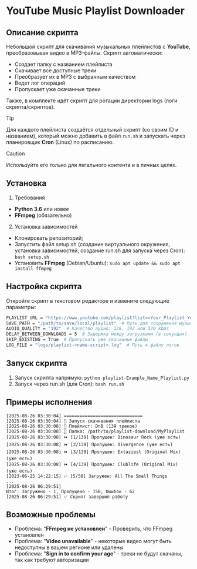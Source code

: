 # YouTube Music Playlist Downloader 

## Описание скрипта

Небольшой скрипт для скачивания музыкальных плейлистов с **YouTube**, преобразовывая видео в MP3-файлы. Скрипт автоматически:

- Создает папку с названием плейлиста
- Скачивает все доступные треки
- Преобразует их в MP3 с выбранным качеством
- Ведет лог операций
- Пропускает уже скачанные треки

Также, в комплекте идёт скрипт для ротации директории logs (логи скрипта/скриптов).

> [!TIP]
>Для каждого плейлиста создаётся отдельный скрипт (со своим ID и названием), который можно добавить в файл ``run.sh`` и запускать через планировщик **Cron** (Linux) по расписанию.

> [!CAUTION]
> Используйте его только для легального контента и в личных целях.

## Установка

1. Требования
- **Python 3.6** или новее
- **FFmpeg** (обязательно)

2. Установка зависимостей
- Клонировать репозиторий;
- Запустить файл setup.sh (создание виртуального окружения, установка зависимостей, создание run.sh для запуска через Cron): ``bash setup.sh``
- Установить **FFmpeg** (Debian/Ubuntu): ``sudo apt update && sudo apt install ffmpeg``

## Настройка скрипта
Откройте скрипт в текстовом редакторе и измените следующие параметры:

```bash
PLAYLIST_URL = "https://www.youtube.com/playlist?list=<Your_Playlist_YouTube>"  # URL вашего плейлиста
SAVE_PATH = "/path/to/save/local/playlist"  # Путь для сохранения музыки
AUDIO_QUALITY = "192"  # Качество аудио: 128, 192 или 320 kbps
DELAY_BETWEEN_DOWNLOADS = 5  # Задержка между загрузками (в секундах)
SKIP_EXISTING = True  # Пропускать уже скачанные файлы
LOG_FILE = "logs/playlist-<name-script>.log"  # Путь к файлу логов
```

## Запуск скрипта
1. Запуск скрипта напрямую: ``python playlist-Example_Name_Playlist.py``
2. Запуск через run.sh (для Cron): ``bash run.sh``

## Примеры исполнения
```
[2025-08-26 03:30:04] ==============================
[2025-08-26 03:30:04] 🚀 Запуск скачивания плейлиста
[2025-08-26 03:30:08] 🎵 Плейлист: DnB (139 треков)
[2025-08-26 03:30:08] 📁 Папка: /path/to/playlist-download/MyPlaylist
[2025-08-26 03:30:08] ⏩ [1/139] Пропущен: Dinosaur Rock (уже есть)
[2025-08-26 03:30:08] ⏩ [2/139] Пропущен: Divergence (уже есть)
[2025-08-26 03:30:08] ⏩ [3/139] Пропущен: Extaziest (Original Mix) (уже есть)
[2025-08-26 03:30:08] ⏩ [4/139] Пропущен: Clublife (Original Mix) (уже есть)
[2023-06-25 14:22:15] ✅ [5/50] Загружен: All The Small Things
...
[2025-08-26 06:29:51]
Итог: Загружено - 1, Пропущено - 150, Ошибок - 62
[2025-08-26 06:29:51] ✅ Скрипт завершил работу
```

## Возможные проблемы
- Проблема: "**FFmpeg не установлен**" - Проверить, что FFmpeg установлен
- Проблема: "**Video unavailable**" - некоторые видео могут быть недоступны в вашем регионе или удалены
- Проблема: "**Sign in to confirm your age**" -  треки не будут скачаны, так как требуют авторизации
